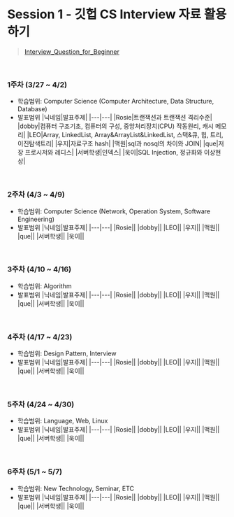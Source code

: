 # Session 1 - 깃헙 CS Interview 자료 활용하기

> [Interview_Question_for_Beginner](https://github.com/gyoogle/tech-interview-for-developer)

</br>

### 1주차 (3/27 ~ 4/2)

- 학습범위: Computer Science (Computer Architecture, Data Structure, Database)
- 발표범위
  |닉네임|발표주제|
  |---|---|
  |Rosie|트랜잭션과 트랜잭션 격리수준|
  |dobby|컴퓨터 구조기초, 컴퓨터의 구성, 중앙처리장치(CPU) 작동원리, 캐시 메모리|
  |LEO|Array, LinkedList, Array&ArrayList&LinkedList, 스택&큐, 힙, 트리, 이진탐색트리|
  |우지|자료구조 hash|
  |맥원|sql과 nosql의 차이와 JOIN|
  |que|저장 프로시저와 레디스|
  |서버학생|인덱스|
  |욱이|SQL Injection, 정규화와 이상현상|

</br>

### 2주차 (4/3 ~ 4/9)

- 학습범위: Computer Science (Network, Operation System, Software Engineering)
- 발표범위
  |닉네임|발표주제|
  |---|---|
  |Rosie||
  |dobby||
  |LEO||
  |우지||
  |맥원||
  |que||
  |서버학생||
  |욱이||

</br>
 
### 3주차 (4/10 ~ 4/16)
+ 학습범위: Algorithm
+ 발표범위
  |닉네임|발표주제|
  |---|---|
  |Rosie||
  |dobby||
  |LEO||
  |우지||
  |맥원||
  |que||
  |서버학생||
  |욱이||
 
</br>
 
### 4주차 (4/17 ~ 4/23)
+ 학습범위: Design Pattern, Interview
+ 발표범위
  |닉네임|발표주제|
  |---|---|
  |Rosie||
  |dobby||
  |LEO||
  |우지||
  |맥원||
  |que||
  |서버학생||
  |욱이||
 
</br>
 
### 5주차 (4/24 ~ 4/30)
+ 학습범위: Language, Web, Linux
+ 발표범위
  |닉네임|발표주제|
  |---|---|
  |Rosie||
  |dobby||
  |LEO||
  |우지||
  |맥원||
  |que||
  |서버학생||
  |욱이||
  
</br>

### 6주차 (5/1 ~ 5/7)

- 학습범위: New Technology, Seminar, ETC
- 발표범위
  |닉네임|발표주제|
  |---|---|
  |Rosie||
  |dobby||
  |LEO||
  |우지||
  |맥원||
  |que||
  |서버학생||
  |욱이||
